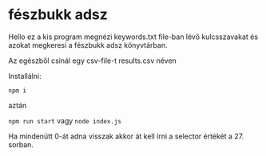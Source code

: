 # fészbukk adsz
Hello ez a kis program megnézi keywords.txt file-ban lévő kulcsszavakat és azokat megkeresi a fészbukk adsz könyvtárban.

Az egészből csinál egy csv-file-t results.csv néven

Installálni:

`npm i`

aztán

`npm run start` vagy `node index.js`

Ha mindenütt 0-át adna visszak akkor át kell írni a selector értékét a 27. sorban.
